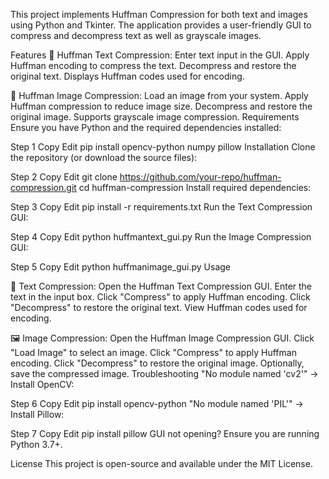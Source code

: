 This project implements Huffman Compression for both text and images using Python and Tkinter. The application provides a user-friendly GUI to compress and decompress text as well as grayscale images.

Features
🔹 Huffman Text Compression:
Enter text input in the GUI.
Apply Huffman encoding to compress the text.
Decompress and restore the original text.
Displays Huffman codes used for encoding.

🔹 Huffman Image Compression:
Load an image from your system.
Apply Huffman compression to reduce image size.
Decompress and restore the original image.
Supports grayscale image compression.
Requirements
Ensure you have Python and the required dependencies installed:

Step 1
Copy
Edit
pip install opencv-python numpy pillow
Installation
Clone the repository (or download the source files):

Step 2
Copy
Edit
git clone https://github.com/your-repo/huffman-compression.git
cd huffman-compression
Install required dependencies:

Step 3
Copy
Edit
pip install -r requirements.txt
Run the Text Compression GUI:

Step 4
Copy
Edit
python huffmantext_gui.py
Run the Image Compression GUI:

Step 5
Copy
Edit
python huffmanimage_gui.py
Usage

📜 Text Compression:
Open the Huffman Text Compression GUI.
Enter the text in the input box.
Click "Compress" to apply Huffman encoding.
Click "Decompress" to restore the original text.
View Huffman codes used for encoding.

🖼 Image Compression:
Open the Huffman Image Compression GUI.
Click "Load Image" to select an image.
Click "Compress" to apply Huffman encoding.
Click "Decompress" to restore the original image.
Optionally, save the compressed image.
Troubleshooting
"No module named 'cv2'" → Install OpenCV:

Step 6
Copy
Edit
pip install opencv-python
"No module named 'PIL'" → Install Pillow:

Step 7
Copy
Edit
pip install pillow
GUI not opening? Ensure you are running Python 3.7+.

License
This project is open-source and available under the MIT License.
